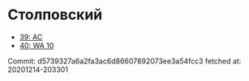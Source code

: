 # Столповский
- [39: AC](39.md)
- [40: WA 10](40.md)

Commit: d5739327a6a2fa3ac6d86607892073ee3a54fcc3
 fetched at: 20201214-203301
